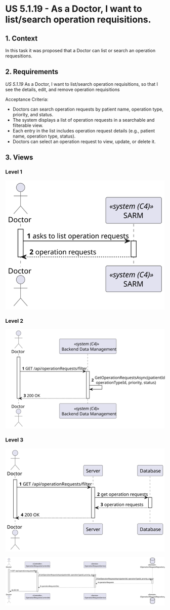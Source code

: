 # US 5.1.19 - As a Doctor, I want to list/search operation requisitions.

## 1. Context

In this task it was proposed that a Doctor can list or search an operation requesitions.

## 2. Requirements

*US 5.1.19* As a Doctor, I want to list/search operation requisitions, so that I see the details, edit, and remove operation requisitions

Acceptance Criteria:

 - Doctors can search operation requests by patient name, operation type, priority, and status.
 - The system displays a list of operation requests in a searchable and filterable view.
 - Each entry in the list includes operation request details (e.g., patient name, operation type,
   status).
 - Doctors can select an operation request to view, update, or delete it.

## 3. Views

### Level 1

![Process view level 1](views/level1/process-view.svg)

### Level 2

![Process view level 2](views/level2/process-view.svg)

### Level 3

![Process view level 3](views/level3/process-view.svg)

![Process view level 3](views/level3/process-view2.svg)